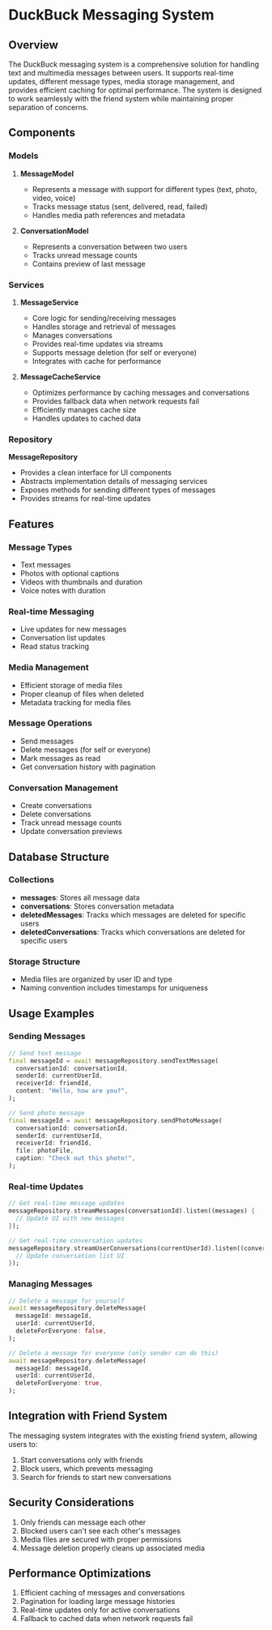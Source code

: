 # DuckBuck Messaging System

## Overview

The DuckBuck messaging system is a comprehensive solution for handling text and multimedia messages between users. It supports real-time updates, different message types, media storage management, and provides efficient caching for optimal performance. The system is designed to work seamlessly with the friend system while maintaining proper separation of concerns.

## Components

### Models

1. **MessageModel**
   - Represents a message with support for different types (text, photo, video, voice)
   - Tracks message status (sent, delivered, read, failed)
   - Handles media path references and metadata

2. **ConversationModel**
   - Represents a conversation between two users
   - Tracks unread message counts
   - Contains preview of last message

### Services

1. **MessageService**
   - Core logic for sending/receiving messages
   - Handles storage and retrieval of messages
   - Manages conversations
   - Provides real-time updates via streams
   - Supports message deletion (for self or everyone)
   - Integrates with cache for performance

2. **MessageCacheService**
   - Optimizes performance by caching messages and conversations
   - Provides fallback data when network requests fail
   - Efficiently manages cache size
   - Handles updates to cached data

### Repository

**MessageRepository**
   - Provides a clean interface for UI components
   - Abstracts implementation details of messaging services
   - Exposes methods for sending different types of messages
   - Provides streams for real-time updates

## Features

### Message Types
- Text messages
- Photos with optional captions
- Videos with thumbnails and duration
- Voice notes with duration

### Real-time Messaging
- Live updates for new messages
- Conversation list updates
- Read status tracking

### Media Management
- Efficient storage of media files
- Proper cleanup of files when deleted
- Metadata tracking for media files

### Message Operations
- Send messages
- Delete messages (for self or everyone)
- Mark messages as read
- Get conversation history with pagination

### Conversation Management
- Create conversations
- Delete conversations
- Track unread message counts
- Update conversation previews

## Database Structure

### Collections
- **messages**: Stores all message data
- **conversations**: Stores conversation metadata
- **deletedMessages**: Tracks which messages are deleted for specific users
- **deletedConversations**: Tracks which conversations are deleted for specific users

### Storage Structure
- Media files are organized by user ID and type
- Naming convention includes timestamps for uniqueness

## Usage Examples

### Sending Messages
```dart
// Send text message
final messageId = await messageRepository.sendTextMessage(
  conversationId: conversationId,
  senderId: currentUserId,
  receiverId: friendId,
  content: "Hello, how are you?",
);

// Send photo message
final messageId = await messageRepository.sendPhotoMessage(
  conversationId: conversationId,
  senderId: currentUserId,
  receiverId: friendId,
  file: photoFile,
  caption: "Check out this photo!",
);
```

### Real-time Updates
```dart
// Get real-time message updates
messageRepository.streamMessages(conversationId).listen((messages) {
  // Update UI with new messages
});

// Get real-time conversation updates
messageRepository.streamUserConversations(currentUserId).listen((conversations) {
  // Update conversation list UI
});
```

### Managing Messages
```dart
// Delete a message for yourself
await messageRepository.deleteMessage(
  messageId: messageId,
  userId: currentUserId,
  deleteForEveryone: false,
);

// Delete a message for everyone (only sender can do this)
await messageRepository.deleteMessage(
  messageId: messageId,
  userId: currentUserId,
  deleteForEveryone: true,
);
```

## Integration with Friend System

The messaging system integrates with the existing friend system, allowing users to:

1. Start conversations only with friends
2. Block users, which prevents messaging
3. Search for friends to start new conversations

## Security Considerations

1. Only friends can message each other
2. Blocked users can't see each other's messages
3. Media files are secured with proper permissions
4. Message deletion properly cleans up associated media

## Performance Optimizations

1. Efficient caching of messages and conversations
2. Pagination for loading large message histories
3. Real-time updates only for active conversations
4. Fallback to cached data when network requests fail
